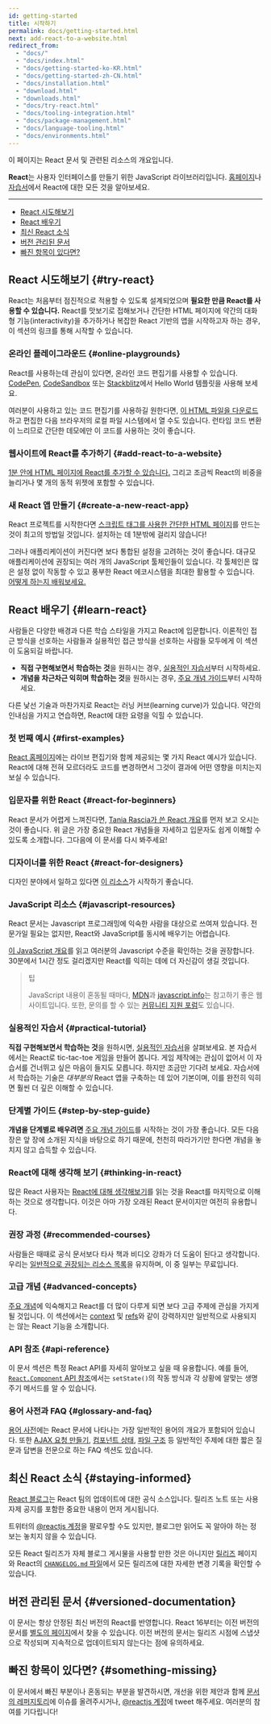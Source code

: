 ```yaml
---
id: getting-started
title: 시작하기
permalink: docs/getting-started.html
next: add-react-to-a-website.html
redirect_from:
  - "docs/"
  - "docs/index.html"
  - "docs/getting-started-ko-KR.html"
  - "docs/getting-started-zh-CN.html"
  - "docs/installation.html"
  - "download.html"
  - "downloads.html"
  - "docs/try-react.html"
  - "docs/tooling-integration.html"
  - "docs/package-management.html"
  - "docs/language-tooling.html"
  - "docs/environments.html"
---
```


이 페이지는 React 문서 및 관련된 리소스의 개요입니다.

**React**는 사용자 인터페이스를 만들기 위한 JavaScript 라이브러리입니다. [홈페이지](/)나 [자습서](/tutorial/tutorial.html)에서 React에 대한 모든 것을 알아보세요.

---

- [React 시도해보기](#try-react)
- [React 배우기](#learn-react)
- [최신 React 소식](#staying-informed)
- [버전 관리된 문서](#versioned-documentation)
- [빠진 항목이 있다면?](#something-missing)

## React 시도해보기 {#try-react}

React는 처음부터 점진적으로 적용할 수 있도록 설계되었으며 **필요한 만큼 React를 사용할 수 있습니다.** React를 맛보기로 접해보거나 간단한 HTML 페이지에 약간의 대화형 기능(interactivity)을 추가하거나 복잡한 React 기반의 앱을 시작하고자 하는 경우, 이 섹션의 링크를 통해 시작할 수 있습니다.

### 온라인 플레이그라운드 {#online-playgrounds}

React를 사용하는데 관심이 있다면, 온라인 코드 편집기를 사용할 수 있습니다. [CodePen](codepen://hello-world), [CodeSandbox](https://codesandbox.io/s/new) 또는 [Stackblitz](https://stackblitz.com/fork/react)에서 Hello World 템플릿을 사용해 보세요.

여러분이 사용하고 있는 코드 편집기를 사용하길 원한다면, [이 HTML 파일을 다운로드](https://raw.githubusercontent.com/reactjs/reactjs.org/master/static/html/single-file-example.html)하고 편집한 다음 브라우저의 로컬 파일 시스템에서 열 수도 있습니다. 런타임 코드 변환이 느리므로 간단한 데모에만 이 코드를 사용하는 것이 좋습니다.

### 웹사이트에 React를 추가하기 {#add-react-to-a-website}

[1분 안에 HTML 페이지에 React를 추가할 수 있습니다.](/docs/add-react-to-a-website.html) 그리고 조금씩 React의 비중을 늘리거나 몇 개의 동적 위젯에 포함할 수 있습니다.

### 새 React 앱 만들기 {#create-a-new-react-app}

React 프로젝트를 시작한다면 [스크립트 태그를 사용한 간단한 HTML 페이지](/docs/create-a-new-react-app.html)를 만드는 것이 최고의 방법일 것입니다. 설치하는 데 1분밖에 걸리지 않습니다!

그러나 애플리케이션이 커진다면 보다 통합된 설정을 고려하는 것이 좋습니다. 대규모 애플리케이션에 권장되는 여러 개의 JavaScript 툴체인들이 있습니다. 각 툴체인은 많은 설정 없이 작동할 수 있고 풍부한 React 에코시스템을 최대한 활용할 수 있습니다. [어떻게 하는지 배워보세요.](/docs/create-a-new-react-app.html)

## React 배우기 {#learn-react}

사람들은 다양한 배경과 다른 학습 스타일을 가지고 React에 입문합니다. 이론적인 접근 방식을 선호하는 사람들과 실용적인 접근 방식을 선호하는 사람들 모두에게 이 섹션이 도움되길 바랍니다.

* **직접 구현해보면서 학습하는 것**을 원하시는 경우, [실용적인 자습서](/tutorial/tutorial.html)부터 시작하세요.
* **개념을 차근차근 익히며 학습하는 것**을 원하시는 경우, [주요 개념 가이드](/docs/hello-world.html)부터 시작하세요.

다른 낯선 기술과 마찬가지로 React는 러닝 커브(learning curve)가 있습니다. 약간의 인내심을 가지고 연습하면, React에 대한 요령을 익힐 수 있습니다.

### 첫 번째 예시 {#first-examples}

[React 홈페이지](/)에는 라이브 편집기와 함께 제공되는 몇 가지 React 예시가 있습니다. React에 대해 전혀 모르더라도 코드를 변경하면서 그것이 결과에 어떤 영향을 미치는지 보실 수 있습니다.

### 입문자를 위한 React {#react-for-beginners}

React 문서가 어렵게 느껴진다면, [Tania Rascia가 쓴 React 개요](https://www.taniarascia.com/getting-started-with-react/)를 먼저 보고 오시는 것이 좋습니다. 위 글은 가장 중요한 React 개념들을 자세하고 입문자도 쉽게 이해할 수 있도록 소개합니다. 그다음에 이 문서를 다시 봐주세요!

### 디자이너를 위한 React {#react-for-designers}

디자인 분야에서 일하고 있다면 [이 리소스](https://reactfordesigners.com/)가 시작하기 좋습니다.

### JavaScript 리소스 {#javascript-resources}

React 문서는 Javascript 프로그래밍에 익숙한 사람을 대상으로 쓰여져 있습니다. 전문가일 필요는 없지만, React와 JavaScript를 동시에 배우기는 어렵습니다.

[이 JavaScript 개요](https://developer.mozilla.org/ko/docs/A_re-introduction_to_JavaScript)를 읽고 여러분의 Javascript 수준을 확인하는 것을 권장합니다. 30분에서 1시간 정도 걸리겠지만 React를 익히는 데에 더 자신감이 생길 것입니다.

>팁
>
>JavaScript 내용이 혼동될 때마다, [MDN](https://developer.mozilla.org/ko/docs/Web/JavaScript)과 [javascript.info](https://javascript.info/)는 참고하기 좋은 웹사이트입니다. 또한, 문의를 할 수 있는 [커뮤니티 지원 포럼](/community/support.html)도 있습니다.

### 실용적인 자습서 {#practical-tutorial}

**직접 구현해보면서 학습하는 것**을 원하시면, [실용적인 자습서](/tutorial/tutorial.html)을 살펴보세요. 본 자습서에서는 React로 tic-tac-toe 게임을 만들어 봅니다. 게임 제작에는 관심이 없어서 이 자습서를 건너뛰고 싶은 마음이 들지도 모릅니다. 하지만 조금만 기다려 보세요. 자습서에서 학습하는 기술은 *대부분의* React 앱을 구축하는 데 있어 기본이며, 이를 완전히 익히면 훨씬 더 깊은 이해할 수 있습니다.

### 단계별 가이드 {#step-by-step-guide}

**개념을 단계별로 배우려면** [주요 개념 가이드](/docs/hello-world.html)를 시작하는 것이 가장 좋습니다. 모든 다음 장은 앞 장에 소개된 지식을 바탕으로 하기 때문에, 천천히 따라가기만 한다면 개념을 놓치지 않고 습득할 수 있습니다.

### React에 대해 생각해 보기 {#thinking-in-react}

많은 React 사용자는 [React에 대해 생각해보기](/docs/thinking-in-react.html)를 읽는 것을 React를 마지막으로 이해하는 것으로 생각합니다. 이것은 아마 가장 오래된 React 문서이지만 여전히 유용합니다.

### 권장 과정 {#recommended-courses}

사람들은 때때로 공식 문서보다 타사 책과 비디오 강좌가 더 도움이 된다고 생각합니다. 우리는 [일반적으로 권장되는 리소스 목록](/community/courses.html)을 유지하며, 이 중 일부는 무료입니다.

### 고급 개념 {#advanced-concepts}

[주요 개념](/docs/hello-world.html)에 익숙해지고 React를 더 많이 다루게 되면 보다 고급 주제에 관심을 가지게 될 것입니다. 이 섹션에서는 [context](/docs/context.html) 및 [refs](/docs/refs-and-dom.html)와 같이 강력하지만 일반적으로 사용되지는 않는 React 기능을 소개합니다.

### API 참조 {#api-reference}

이 문서 섹션은 특정 React API를 자세히 알아보고 싶을 때 유용합니다. 예를 들어, [`React.Component` API 참조](/docs/react-component.html)에서는 `setState()`의 작동 방식과 각 상황에 알맞는 생명주기 메서드를 알 수 있습니다.

### 용어 사전과 FAQ {#glossary-and-faq}

[용어 사전](/docs/glossary.html)에는 React 문서에 나타나는 가장 일반적인 용어의 개요가 포함되어 있습니다. 또한 [AJAX 요청 만들기](/docs/faq-ajax.html), [컴포넌트 상태](/docs/faq-state.html), [파일 구조](/docs/faq-structure.html) 등 일반적인 주제에 대한 짧은 질문과 답변을 전문으로 하는 FAQ 섹션도 있습니다.

## 최신 React 소식 {#staying-informed}

[React 블로그](/blog/)는 React 팀의 업데이트에 대한 공식 소스입니다. 릴리즈 노트 또는 사용 자제 공지를 포함한 중요한 내용이 먼저 게시됩니다.

트위터의 [@reactjs 계정](https://twitter.com/reactjs)을 팔로우할 수도 있지만, 블로그만 읽어도 꼭 알아야 하는 정보는 놓치지 않을 수 있습니다.

모든 React 릴리즈가 자체 블로그 게시물을 사용할 만한 것은 아니지만 [릴리즈](https://github.com/facebook/react/releases) 페이지와 React의 [`CHANGELOG.md` 파일](https://github.com/facebook/react/blob/master/CHANGELOG.md)에서 모든 릴리즈에 대한 자세한 변경 기록을 확인할 수 있습니다.

## 버전 관리된 문서 {#versioned-documentation}

이 문서는 항상 안정된 최신 버전의 React를 반영합니다. React 16부터는 이전 버전의 문서를 [별도의 페이지](/versions)에서 찾을 수 있습니다. 이전 버전의 문서는 릴리즈 시점에 스냅샷으로 작성되며 지속적으로 업데이트되지 않는다는 점에 유의하세요.

## 빠진 항목이 있다면? {#something-missing}

이 문서에서 빠진 부분이나 혼동되는 부분을 발견하시면, 개선을 위한 제안과 함께 [문서의 레퍼지토리](https://github.com/reactjs/reactjs.org/issues/new)에 이슈를 올려주시거나, [@reactjs 계정](https://twitter.com/reactjs)에 tweet 해주세요. 여러분의 참여를 기다립니다!
